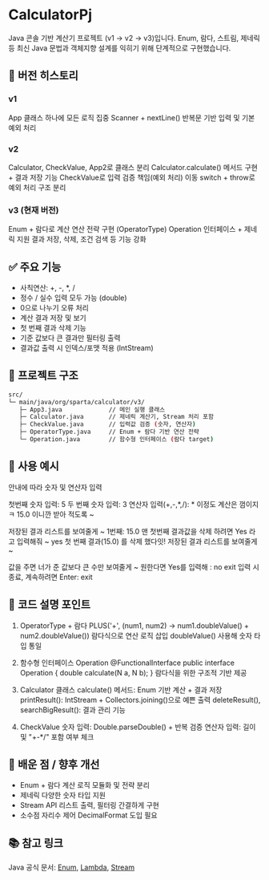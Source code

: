 # CalculatorPj

Java 콘솔 기반 계산기 프로젝트 (v1 → v2 → v3)입니다.
Enum, 람다, 스트림, 제네릭 등 최신 Java 문법과 객체지향 설계를 익히기 위해 단계적으로 구현했습니다.

## 🚀 버전 히스토리

### v1
App 클래스 하나에 모든 로직 집중
Scanner + nextLine() 반복문 기반 입력 및 기본 예외 처리
### v2
Calculator, CheckValue, App2로 클래스 분리
Calculator.calculate() 메서드 구현 + 결과 저장 기능
CheckValue로 입력 검증 책임(예외 처리) 이동
switch + throw로 예외 처리 구조 분리
### v3 (현재 버전)
Enum + 람다로 계산 연산 전략 구현 (OperatorType)
Operation<N extends Number> 인터페이스 + 제네릭 지원
결과 저장, 삭제, 조건 검색 등 기능 강화

## ✅ 주요 기능
- 사칙연산: +, -, *, /
- 정수 / 실수 입력 모두 가능 (double)
- 0으로 나누기 오류 처리
- 계산 결과 저장 및 보기
- 첫 번째 결과 삭제 기능
- 기준 값보다 큰 결과만 필터링 출력
- 결과값 출력 시 인덱스/포맷 적용 (IntStream)

## 📂 프로젝트 구조

```bash
src/
└─ main/java/org/sparta/calculator/v3/
   ├─ App3.java             // 메인 실행 클래스
   ├─ Calculator.java       // 제네릭 계산기, Stream 처리 포함
   ├─ CheckValue.java       // 입력값 검증 (숫자, 연산자)
   ├─ OperatorType.java     // Enum + 람다 기반 연산 전략
   └─ Operation.java        // 함수형 인터페이스 (람다 target)

```
## 📌 사용 예시

안내에 따라 숫자 및 연산자 입력

첫번째 숫자 입력: 5
두 번째 숫자 입력: 3
연산자 입력(+,-,*,/): *
이정도 계산은 껌이지 ㅋ 15.0 이니깐 받아 적도록 ~

저장된 결과 리스트를 보여줄게 ~ 1번째: 15.0
맨 첫번째 결과값을 삭제 하려면 Yes 라고 입력해줘 ~ yes
첫 번째 결과(15.0) 를 삭제 했다잇!
저장된 결과 리스트를 보여줄게 ~ 

값을 주면 너가 준 값보다 큰 수만 보여줄게 ~
원한다면 Yes를 입력해 : no
exit 입력 시 종료, 계속하려면 Enter: exit

## 📌 코드 설명 포인트

1. OperatorType + 람다
PLUS('+', (num1, num2) -> num1.doubleValue() + num2.doubleValue())
람다식으로 연산 로직 삽입
doubleValue() 사용해 숫자 타입 통일

2. 함수형 인터페이스 Operation<N>
@FunctionalInterface
public interface Operation<N> {
    double calculate(N a, N b);
}
람다식을 위한 구조적 기반 제공

3. Calculator<N> 클래스
calculate() 메서드: Enum 기반 계산 + 결과 저장
printResult(): IntStream + Collectors.joining()으로 예쁜 출력
deleteResult(), searchBigResult(): 결과 관리 기능

4. CheckValue
숫자 입력: Double.parseDouble() + 반복 검증
연산자 입력: 길이 및 "+-*/" 포함 여부 체크

## 🌱 배운 점 / 향후 개선
- Enum + 람다	계산 로직 모듈화 및 전략 분리
- 제네릭	다양한 숫자 타입 지원
- Stream API	리스트 출력, 필터링 간결하게 구현
- 소수점 자리수 제어	DecimalFormat 도입 필요

## 📚 참고 링크
Java 공식 문서: [Enum](https://docs.oracle.com/javase/tutorial/java/javaOO/enum.html), [Lambda](https://docs.oracle.com/javase/tutorial/java/javaOO/lambdaexpressions.html), [Stream](https://docs.oracle.com/javase/8/docs/api/java/util/stream/package-summary.html)
